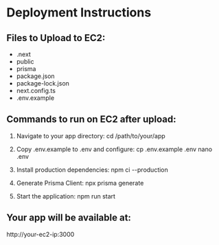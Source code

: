 # Deployment Instructions

## Files to Upload to EC2:
- .next
- public
- prisma
- package.json
- package-lock.json
- next.config.ts
- .env.example

## Commands to run on EC2 after upload:

1. Navigate to your app directory:
   cd /path/to/your/app

2. Copy .env.example to .env and configure:
   cp .env.example .env
   nano .env

3. Install production dependencies:
   npm ci --production

4. Generate Prisma Client:
   npx prisma generate

5. Start the application:
   npm run start

## Your app will be available at:
http://your-ec2-ip:3000
